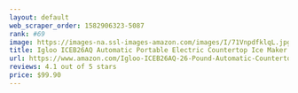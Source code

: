 ```yaml
---
layout: default 
﻿web_scraper_order: 1582906323-5087
rank: #69
image: https://images-na.ssl-images-amazon.com/images/I/71VnpdfklqL.jpg
title: Igloo ICEB26AQ Automatic Portable Electric Countertop Ice Maker Machine, 26 Pounds in 24…
url: https://www.amazon.com/Igloo-ICEB26AQ-26-Pound-Automatic-Countertop/dp/B07GY4DS42/ref=zg_mw_appliances_69?_encoding=UTF8&psc=1&refRID=S62GX33RNB85DCMRPD2E
reviews: 4.1 out of 5 stars
price: $99.90 
---
```

